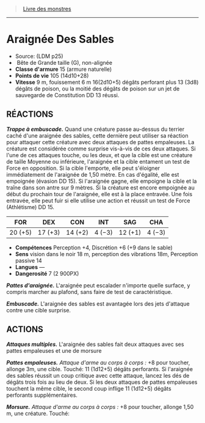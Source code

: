 ﻿> [Livre des monstres](tome_of_beasts.md)

---

# Araignée Des Sables

- Source: (LDM p25)
-  Bête de Grande taille (G), non-alignée
- **Classe d'armure** 15 (armure naturelle)
- **Points de vie** 105 (14d10+28)
- **Vitesse** 9 m, fouissement 6 m 16(2d10+5) dégâts perforant plus 13 (3d8) dégâts de poison, ou la moitié des dégâts de poison sur un jet de sauvegarde de Constitution DD 13 réussi.

## RÉACTIONS

**_Trappe à embuscade._** Quand une créature passe au-dessus du terrier caché d'une araignée des sables, cette dernière peut utiliser sa réaction pour attaquer cette créature avec deux attaques de pattes empaleuses. La créature est considérée comme surprise vis-à-vis de ces deux attaques. Si l'une de ces attaques touche, ou les deux, et que la cible est une créature de taille Moyenne ou inférieure, l'araignée et la cible entament un test de Force en opposition. Si la cible l'emporte, elle peut s'éloigner immédiatement de l'araignée de 1,50 mètre. En cas d'égalité, elle est empoignée (évasion DD 15). Si l'araignée gagne, elle empoigne la cible et la traîne dans son antre sur 9 mètres. Si la créature est encore empoignée au début du prochain tour de l'araignée, elle est à la place entravée. Une fois entravée, elle peut fuir si elle utilise une action et réussit un test de Force (Athlétisme) DD 15.

|FOR|DEX|CON|INT|SAG|CHA|
|---|---|---|---|---|---|
|20 (+5)|17 (+3)|14 (+2)|4 (−3)|12 (+1)|4 (−3)|

- **Compétences** Perception +4, Discrétion +6 (+9 dans le sable)
- **Sens** vision dans le noir 18 m, perception des vibrations 18m, Perception passive 14
- **Langues** —
- **Dangerosité** 7 (2 900PX)

**_Pattes d'araignée._** L'araignée peut escalader n'importe quelle surface, y compris marcher au plafond, sans faire de test de caractéristique.

**_Embuscade._** L'araignée des sables est avantagée lors des jets d'attaque contre une cible surprise.

## ACTIONS

**_Attaques multiples._** L'araignée des sables fait deux attaques avec ses pattes empaleuses et une de morsure

**_Pattes empaleuses._** _Attaque d'arme au corps à corps :_ +8 pour toucher, allonge 3m, une cible. Touché:
11 (1d12+5) dégâts perforants. Si l'araignée des sables réussit un coup critique avec cette attaque, lancez les dés de dégâts trois fois au lieu de deux. Si les deux attaques de pattes empaleuses touchent la même cible, le second coup inflige 11 (1d12+5) dégâts perforants supplémentaires.

**_Morsure._** _Attaque d'arme au corps à corps :_ +8 pour toucher, allonge 1,50 m, une créature. Touché:

